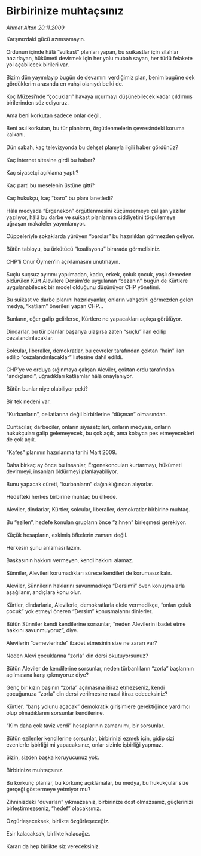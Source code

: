 # Birbirinize muhtaçsınız

*Ahmet Altan 20.11.2009*

<div class="taraf_structure_2col_1zq">
<div class="margen_n">



 <p>Karşınızdaki gücü azımsamayın. <br/><br/>Ordunun içinde hâlâ “suikast” planları yapan, bu suikastlar için silahlar hazırlayan, hükümeti devirmek için her yolu mubah sayan, her türlü felakete yol açabilecek birileri var. <br/><br/>Bizim dün yayımlayıp bugün de devamını verdiğimiz plan, benim bugüne dek gördüklerim arasında en vahşi olanıydı belki de. <br/><br/>Koç Müzesi’nde “çocukları” havaya uçurmayı düşünebilecek kadar çıldırmış birilerinden söz ediyoruz. <br/><br/>Ama beni korkutan sadece onlar değil. <br/><br/>Beni asıl korkutan, bu tür planların, örgütlenmelerin çevresindeki koruma kalkanı. <br/><br/>Dün sabah, kaç televizyonda bu dehşet planıyla ilgili haber gördünüz? <br/><br/>Kaç internet sitesine girdi bu haber? <br/><br/>Kaç siyasetçi açıklama yaptı? <br/><br/>Kaç parti bu meselenin üstüne gitti? <br/><br/>Kaç hukukçu, kaç “baro” bu planı lanetledi? <br/><br/>Hâlâ medyada “Ergenekon” örgütlenmesini küçümsemeye çalışan yazılar yazılıyor, hâlâ bu darbe ve suikast planlarının ciddiyetini törpülemeye uğraşan makaleler yayımlanıyor. <br/><br/>Cüppeleriyle sokaklarda yürüyen “barolar” bu hazırlıkları görmezden geliyor. <br/><br/>Bütün tabloyu, bu ürkütücü “koalisyonu” birarada görmelisiniz. <br/><br/>CHP’li Onur Öymen’in açıklamasını unutmayın. <br/><br/>Suçlu suçsuz ayırımı yapılmadan, kadın, erkek, çoluk çocuk, yaşlı demeden öldürülen Kürt Alevilere Dersim’de uygulanan “cezanın” bugün de Kürtlere uygulanabilecek bir model olduğunu düşünüyor CHP yönetimi. <br/><br/>Bu suikast ve darbe planını hazırlayanlar, onların vahşetini görmezden gelen medya, “katliam” önerileri yapan CHP... <br/><br/>Bunların, eğer galip gelirlerse, Kürtlere ne yapacakları açıkça görülüyor. <br/><br/>Dindarlar, bu tür planlar başarıya ulaşırsa zaten “suçlu” ilan edilip cezalandırılacaklar. <br/><br/>Solcular, liberaller, demokratlar, bu çevreler tarafından çoktan “hain” ilan edilip “cezalandırılacaklar” listesine dahil edildi. <br/><br/>CHP’ye ve orduya sığınmaya çalışan Aleviler, çoktan ordu tarafından “andıçlandı”, uğradıkları katliamlar hâlâ onaylanıyor. <br/><br/>Bütün bunlar niye olabiliyor peki? <br/><br/>Bir tek nedeni var. <br/><br/>“Kurbanların”, cellatlarına değil birbirlerine “düşman” olmasından. <br/><br/>Cuntacılar, darbeciler, onların siyasetçileri, onların medyası, onların hukukçuları galip gelemeyecek, bu çok açık, ama kolayca pes etmeyecekleri de çok açık. <br/><br/>“Kafes” planının hazırlanma tarihi Mart 2009. <br/><br/>Daha birkaç ay önce bu insanlar, Ergenekoncuları kurtarmayı, hükümeti devirmeyi, insanları öldürmeyi planlayabiliyor. <br/><br/>Bunu yapacak cüreti, “kurbanların” dağınıklığından alıyorlar. <br/><br/>Hedefteki herkes birbirine muhtaç bu ülkede. <br/><br/>Aleviler, dindarlar, Kürtler, solcular, liberaller, demokratlar birbirine muhtaç. <br/><br/>Bu “ezilen”, hedefe konulan grupların önce “zihnen” birleşmesi gerekiyor. <br/><br/>Küçük hesapların, eskimiş öfkelerin zamanı değil. <br/><br/>Herkesin şunu anlaması lazım. <br/><br/>Başkasının hakkını vermeyen, kendi hakkını alamaz. <br/><br/>Sünniler, Alevileri korumadıkları sürece kendileri de korumasız kalır. <br/><br/>Aleviler, Sünnilerin haklarını savunmadıkça “Dersim’i” öven konuşmalarla aşağılanır, andıçlara konu olur. <br/><br/>Kürtler, dindarlarla, Alevilerle, demokratlarla elele vermedikçe, “onları çoluk çocuk” yok etmeyi öneren “Dersim” konuşmalarını dinlerler. <br/><br/>Bütün Sünniler kendi kendilerine sorsunlar, “neden Alevilerin ibadet etme hakkını savunmuyoruz”, diye. <br/><br/>Alevilerin “cemevlerinde” ibadet etmesinin size ne zararı var? <br/><br/>Neden Alevi çocuklarına “zorla” din dersi okutuyorsunuz? <br/><br/>Bütün Aleviler de kendilerine sorsunlar, neden türbanlıların “zorla” başlarının açılmasına karşı çıkmıyoruz diye? <br/><br/>Genç bir kızın başının “zorla” açılmasına itiraz etmezseniz, kendi çocuğunuza “zorla” din dersi verilmesine nasıl itiraz edeceksiniz? <br/><br/>Kürtler, “barış yolunu açacak” demokratik girişimlere gerektiğince yardımcı olup olmadıklarını sorsunlar kendilerine. <br/><br/>“Kim daha çok taviz verdi” hesaplarının zamanı mı, bir sorsunlar. <br/><br/>Bütün ezilenler kendilerine sorsunlar, birbirinizi ezmek için, gidip sizi ezenlerle işbirliği mi yapacaksınız, onlar sizinle işbirliği yapmaz. <br/><br/>Sizin, sizden başka koruyucunuz yok. <br/><br/>Birbirinize muhtaçsınız. <br/><br/>Bu korkunç planlar, bu korkunç açıklamalar, bu medya, bu hukukçular size gerçeği göstermeye yetmiyor mu? <br/><br/>Zihninizdeki “duvarları” yıkmazsanız, birbirinize dost olmazsanız, güçlerinizi birleştirmezseniz, “hedef” olacaksınız. <br/><br/>Özgürleşeceksek, birlikte özgürleşeceğiz. <br/><br/>Esir kalacaksak, birlikte kalacağız. <br/><br/>Kararı da hep birlikte siz vereceksiniz.</p>
<br/>
<br/>
<br/>



<br/>


<div id="taraf_not">
</div>

</div>


</div>
